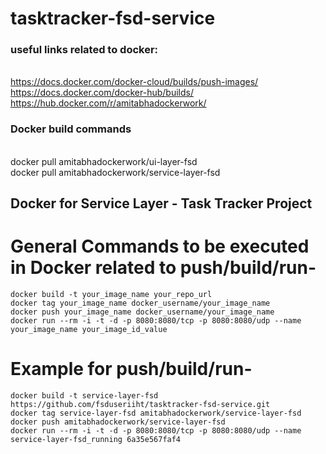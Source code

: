 # tasktracker-fsd-service



### useful links related to docker:
<br> https://docs.docker.com/docker-cloud/builds/push-images/
<br> https://docs.docker.com/docker-hub/builds/
<br> https://hub.docker.com/r/amitabhadockerwork/

### Docker build commands
<br>  docker pull amitabhadockerwork/ui-layer-fsd
<br>  docker pull amitabhadockerwork/service-layer-fsd



Docker for Service Layer - Task Tracker Project
-----------------------------------------------------------------------
General Commands to be executed in Docker related to push/build/run- 
=======================================================================
	docker build -t your_image_name your_repo_url
	docker tag your_image_name docker_username/your_image_name
	docker push your_image_name docker_username/your_image_name
	docker run --rm -i -t -d -p 8080:8080/tcp -p 8080:8080/udp --name your_image_name your_image_id_value

Example for push/build/run- 
=======================================================================
	docker build -t service-layer-fsd https://github.com/fsduseriiht/tasktracker-fsd-service.git
	docker tag service-layer-fsd amitabhadockerwork/service-layer-fsd
	docker push amitabhadockerwork/service-layer-fsd
	docker run --rm -i -t -d -p 8080:8080/tcp -p 8080:8080/udp --name service-layer-fsd_running 6a35e567faf4
